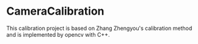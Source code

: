 # CameraCalibration
This calibration project is based on Zhang Zhengyou's calibration method and is implemented by opencv with C++.
